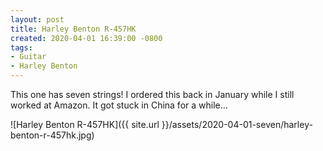 ```yaml
---
layout: post
title: Harley Benton R-457HK
created: 2020-04-01 16:39:00 -0800
tags:
- Guitar
- Harley Benton
---
```

This one has seven strings! I ordered this back in January while I still worked at Amazon. It got stuck in China for a while&hellip;

![Harley Benton R-457HK]({{ site.url }}/assets/2020-04-01-seven/harley-benton-r-457hk.jpg)
